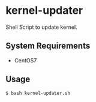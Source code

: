 # kernel-updater
Shell Script to update kernel.

## System Requirements
- CentOS7

## Usage

```
$ bash kernel-updater.sh
```
